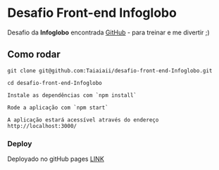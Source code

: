 # Desafio Front-end Infoglobo

Desafio  da __Infoglobo__ encontrada  [GitHub](https://github.com/Infoglobo/desafio-front-end) - para treinar e me divertir ;)
## Como rodar


```
git clone git@github.com:Taiaiaii/desafio-front-end-Infoglobo.git
```
```
cd desafio-front-end-Infoglobo
```
```
Instale as dependências com `npm install`
```
```
Rode a aplicação com `npm start`
```
```
A aplicação estará acessível através do endereço http://localhost:3000/
```

### Deploy

Deployado no gitHub pages [LINK](https://taiaiaii.github.io/desafio-front-end-Infoglobo/)